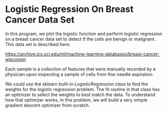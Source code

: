 # Logistic Regression On Breast Cancer Data Set
In this program, we plot the logistic function and perform logistic regression on a breast cancer data set to detect if the cells are benign or malignant.
This data set is described here:

https://archive.ics.uci.edu/ml/machine-learning-databases/breast-cancer-wisconsin

Each sample is a collection of features that were manually recorded by a physician upon inspecting a sample of cells from fine needle aspiration.

We could use the sklearn built-in LogisticRegression class to find the weights for the logistic regression problem. The fit routine in that class has an optimizer to select the weights to best match the data. To understand how that optimizer works, in this problem, we will build a very simple gradient descent optimizer from scratch.
